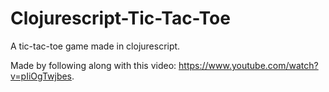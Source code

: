 # Clojurescript-Tic-Tac-Toe
A tic-tac-toe game made in clojurescript.

Made by following along with this video: https://www.youtube.com/watch?v=pIiOgTwjbes.
